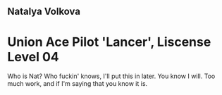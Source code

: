## Natalya Volkova
# Union Ace Pilot 'Lancer', Liscense Level 04

Who is Nat? Who fuckin' knows, I'll put this in later. You know I will. Too much work, and if I'm saying that you know it is.
